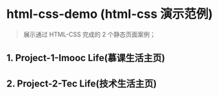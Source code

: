 # html-css-demo (html-css 演示范例)
> 展示通过 HTML-CSS 完成的 2 个静态页面案例；

## 1. Project-1-Imooc Life(慕课生活主页)


## 2. Project-2-Tec Life(技术生活主页)


